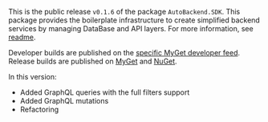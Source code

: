 This is the public release `v0.1.6` of the package `AutoBackend.SDK`. This package provides the boilerplate infrastructure to create simplified backend services by managing DataBase and API layers. For more information, see [readme](https://github.com/vorobalek/autobackend/blob/main/README.md).

Developer builds are published on the [specific MyGet developer feed](https://www.myget.org/feed/autobackend-dev/package/nuget/AutoBackend.SDK). Release builds are published on [MyGet](https://www.myget.org/feed/autobackend/package/nuget/AutoBackend.SDK) and [NuGet](https://www.nuget.org/packages/AutoBackend.SDK).

In this version:

- Added GraphQL queries with the full filters support
- Added GraphQL mutations
- Refactoring